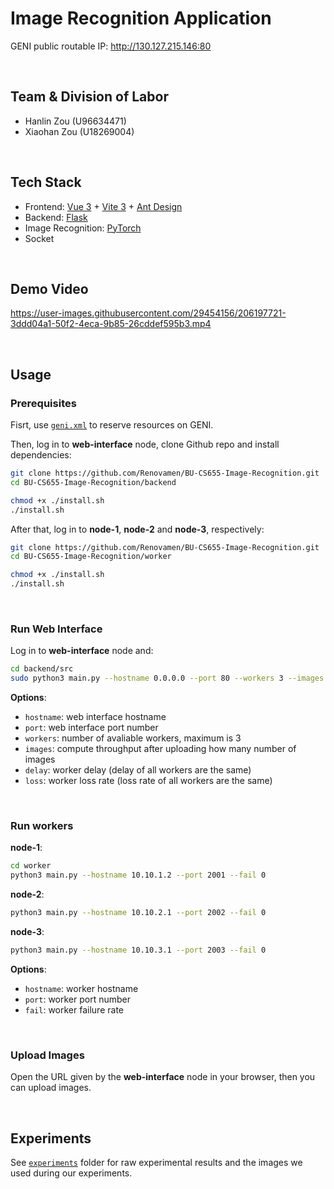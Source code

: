 # Image Recognition Application

GENI public routable IP: http://130.127.215.146:80


&nbsp;

## Team & Division of Labor

- Hanlin Zou (U96634471)
- Xiaohan Zou (U18269004)


&nbsp;

## Tech Stack

- Frontend: [Vue 3](https://vuejs.org/) + [Vite 3](https://vitejs.dev/) + [Ant Design](https://antdv.com/)
- Backend: [Flask](https://flask.palletsprojects.com/)
- Image Recognition: [PyTorch](https://pytorch.org/)
- Socket


&nbsp;

## Demo Video

https://user-images.githubusercontent.com/29454156/206197721-3ddd04a1-50f2-4eca-9b85-26cddef595b3.mp4


&nbsp;

## Usage

### Prerequisites

Fisrt, use [`geni.xml`](geni.xml) to reserve resources on GENI.

Then, log in to **web-interface** node, clone Github repo and install dependencies:

```bash
git clone https://github.com/Renovamen/BU-CS655-Image-Recognition.git
cd BU-CS655-Image-Recognition/backend

chmod +x ./install.sh
./install.sh
```

After that, log in to **node-1**, **node-2** and **node-3**, respectively:

```bash
git clone https://github.com/Renovamen/BU-CS655-Image-Recognition.git
cd BU-CS655-Image-Recognition/worker

chmod +x ./install.sh
./install.sh
```


&nbsp;

### Run Web Interface

Log in to **web-interface** node and:

```bash
cd backend/src
sudo python3 main.py --hostname 0.0.0.0 --port 80 --workers 3 --images 4 --delay 0 --loss 0
```

**Options**:

- `hostname`: web interface hostname
- `port`: web interface port number
- `workers`: number of avaliable workers, maximum is 3
- `images`: compute throughput after uploading how many number of images
- `delay`: worker delay (delay of all workers are the same)
- `loss`: worker loss rate (loss rate of all workers are the same)


&nbsp;

### Run workers

**node-1**:

```bash
cd worker
python3 main.py --hostname 10.10.1.2 --port 2001 --fail 0
```

**node-2**:

```bash
python3 main.py --hostname 10.10.2.1 --port 2002 --fail 0
```

**node-3**:

```bash
python3 main.py --hostname 10.10.3.1 --port 2003 --fail 0
```

**Options**:

- `hostname`: worker hostname
- `port`: worker port number
- `fail`: worker failure rate


&nbsp;

### Upload Images

Open the URL given by the **web-interface** node in your browser, then you can upload images.


&nbsp;

## Experiments

See [`experiments`](experiments) folder for raw experimental results and the images we used during our experiments.
